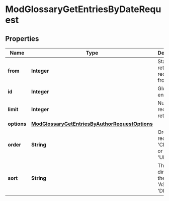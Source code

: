 

# ModGlossaryGetEntriesByDateRequest


## Properties

| Name | Type | Description | Notes |
|------------ | ------------- | ------------- | -------------|
|**from** | **Integer** | Start returning records from here |  [optional] |
|**id** | **Integer** | Glossary entry ID |  |
|**limit** | **Integer** | Number of records to return |  [optional] |
|**options** | [**ModGlossaryGetEntriesByAuthorRequestOptions**](ModGlossaryGetEntriesByAuthorRequestOptions.md) |  |  [optional] |
|**order** | **String** | Order the records by: &#39;CREATION&#39; or &#39;UPDATE&#39;. |  [optional] |
|**sort** | **String** | The direction of the order: &#39;ASC&#39; or &#39;DESC&#39; |  [optional] |



